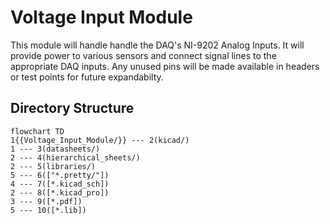 # Voltage Input Module
This module will handle handle the DAQ's NI-9202 Analog Inputs. It will provide power to various sensors and connect signal lines to the appropriate DAQ inputs. Any unused pins will be made available in headers or test points for future expandabilty.


## Directory Structure
```mermaid
flowchart TD
1{{Voltage_Input_Module/}} --- 2(kicad/)
1 --- 3(datasheets/)
2 --- 4(hierarchical_sheets/)
2 --- 5(libraries/)
5 --- 6(["*.pretty/"])
4 --- 7([*.kicad_sch])
2 --- 8([*.kicad_pro])
3 --- 9([*.pdf])
5 --- 10([*.lib])
```